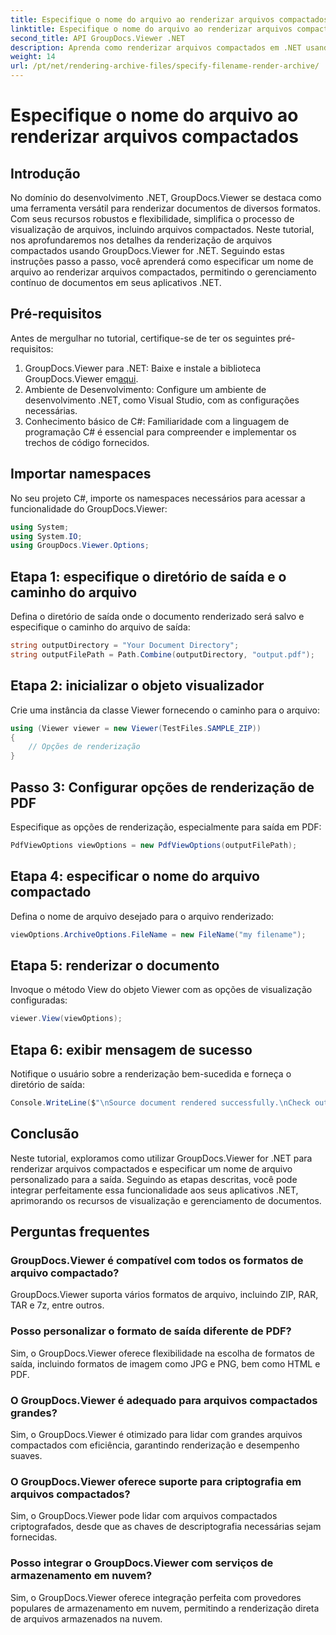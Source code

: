 ```yaml
---
title: Especifique o nome do arquivo ao renderizar arquivos compactados
linktitle: Especifique o nome do arquivo ao renderizar arquivos compactados
second_title: API GroupDocs.Viewer .NET
description: Aprenda como renderizar arquivos compactados em .NET usando GroupDocs.Viewer, aprimorando os recursos de gerenciamento de documentos.
weight: 14
url: /pt/net/rendering-archive-files/specify-filename-render-archive/
---
```


# Especifique o nome do arquivo ao renderizar arquivos compactados

## Introdução
No domínio do desenvolvimento .NET, GroupDocs.Viewer se destaca como uma ferramenta versátil para renderizar documentos de diversos formatos. Com seus recursos robustos e flexibilidade, simplifica o processo de visualização de arquivos, incluindo arquivos compactados. Neste tutorial, nos aprofundaremos nos detalhes da renderização de arquivos compactados usando GroupDocs.Viewer for .NET. Seguindo estas instruções passo a passo, você aprenderá como especificar um nome de arquivo ao renderizar arquivos compactados, permitindo o gerenciamento contínuo de documentos em seus aplicativos .NET.
## Pré-requisitos
Antes de mergulhar no tutorial, certifique-se de ter os seguintes pré-requisitos:
1.  GroupDocs.Viewer para .NET: Baixe e instale a biblioteca GroupDocs.Viewer em[aqui](https://releases.groupdocs.com/viewer/net/).
2. Ambiente de Desenvolvimento: Configure um ambiente de desenvolvimento .NET, como Visual Studio, com as configurações necessárias.
3. Conhecimento básico de C#: Familiaridade com a linguagem de programação C# é essencial para compreender e implementar os trechos de código fornecidos.

## Importar namespaces
No seu projeto C#, importe os namespaces necessários para acessar a funcionalidade do GroupDocs.Viewer:
```csharp
using System;
using System.IO;
using GroupDocs.Viewer.Options;
```
## Etapa 1: especifique o diretório de saída e o caminho do arquivo
Defina o diretório de saída onde o documento renderizado será salvo e especifique o caminho do arquivo de saída:
```csharp
string outputDirectory = "Your Document Directory";
string outputFilePath = Path.Combine(outputDirectory, "output.pdf");
```
## Etapa 2: inicializar o objeto visualizador
Crie uma instância da classe Viewer fornecendo o caminho para o arquivo:
```csharp
using (Viewer viewer = new Viewer(TestFiles.SAMPLE_ZIP))
{
    // Opções de renderização
}
```
## Passo 3: Configurar opções de renderização de PDF
Especifique as opções de renderização, especialmente para saída em PDF:
```csharp
PdfViewOptions viewOptions = new PdfViewOptions(outputFilePath);
```
## Etapa 4: especificar o nome do arquivo compactado
Defina o nome de arquivo desejado para o arquivo renderizado:
```csharp
viewOptions.ArchiveOptions.FileName = new FileName("my filename");
```
## Etapa 5: renderizar o documento
Invoque o método View do objeto Viewer com as opções de visualização configuradas:
```csharp
viewer.View(viewOptions);
```
## Etapa 6: exibir mensagem de sucesso
Notifique o usuário sobre a renderização bem-sucedida e forneça o diretório de saída:
```csharp
Console.WriteLine($"\nSource document rendered successfully.\nCheck output in {outputDirectory}.");
```

## Conclusão
Neste tutorial, exploramos como utilizar GroupDocs.Viewer for .NET para renderizar arquivos compactados e especificar um nome de arquivo personalizado para a saída. Seguindo as etapas descritas, você pode integrar perfeitamente essa funcionalidade aos seus aplicativos .NET, aprimorando os recursos de visualização e gerenciamento de documentos.
## Perguntas frequentes
### GroupDocs.Viewer é compatível com todos os formatos de arquivo compactado?
GroupDocs.Viewer suporta vários formatos de arquivo, incluindo ZIP, RAR, TAR e 7z, entre outros.
### Posso personalizar o formato de saída diferente de PDF?
Sim, o GroupDocs.Viewer oferece flexibilidade na escolha de formatos de saída, incluindo formatos de imagem como JPG e PNG, bem como HTML e PDF.
### O GroupDocs.Viewer é adequado para arquivos compactados grandes?
Sim, o GroupDocs.Viewer é otimizado para lidar com grandes arquivos compactados com eficiência, garantindo renderização e desempenho suaves.
### O GroupDocs.Viewer oferece suporte para criptografia em arquivos compactados?
Sim, o GroupDocs.Viewer pode lidar com arquivos compactados criptografados, desde que as chaves de descriptografia necessárias sejam fornecidas.
### Posso integrar o GroupDocs.Viewer com serviços de armazenamento em nuvem?
Sim, o GroupDocs.Viewer oferece integração perfeita com provedores populares de armazenamento em nuvem, permitindo a renderização direta de arquivos armazenados na nuvem.